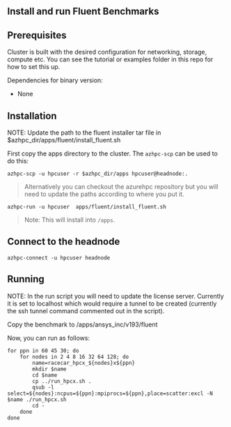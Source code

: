 ## Install and run Fluent Benchmarks

## Prerequisites

Cluster is built with the desired configuration for networking, storage, compute etc. You can see the tutorial or examples folder in this repo for how to set this up.

Dependencies for binary version:

* None

## Installation

NOTE: Update the path to the fluent installer tar file in $azhpc_dir/apps/fluent/install_fluent.sh

First copy the apps directory to the cluster.  The `azhpc-scp` can be used to do this:

```
azhpc-scp -u hpcuser -r $azhpc_dir/apps hpcuser@headnode:.
```

> Alternatively you can checkout the azurehpc repository but you will need to update the paths according to where you put it.

```
azhpc-run -u hpcuser  apps/fluent/install_fluent.sh 
```

> Note: This will install into `/apps`.

## Connect to the headnode

```
azhpc-connect -u hpcuser headnode
```

## Running

NOTE: In the run script you will need to update the license server.  Currently it is set to localhost which would require a tunnel to be created (currently the ssh tunnel command commented out in the script).

Copy the benchmark to /apps/ansys_inc/v193/fluent

Now, you can run as follows:

```
for ppn in 60 45 30; do
    for nodes in 2 4 8 16 32 64 128; do
        name=racecar_hpcx_${nodes}x${ppn}
        mkdir $name
        cd $name
        cp ../run_hpcx.sh .
        qsub -l select=${nodes}:ncpus=${ppn}:mpiprocs=${ppn},place=scatter:excl -N $name ./run_hpcx.sh
        cd -
    done
done
```
